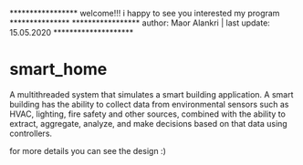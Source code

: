 ***************** welcome!!! i happy to see you interested my program *************** 
***************** author: Maor Alankri | last update: 15.05.2020 ********************

# smart_home
A multithreaded system that simulates a smart building application.
A smart building has the ability to collect data from environmental sensors such as HVAC, lighting, fire safety and other sources,
combined with the ability to extract, aggregate, analyze, and make decisions based on that data using controllers.

for more details you can see the design :)
 
